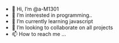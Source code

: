 - 👋 Hi, I’m @a-M1301
- 👀 I’m interested in programming..
- 🌱 I’m currently learning javascript
- 💞️ I’m looking to collaborate on all projects
- 📫 How to reach me ...

<!---
a-M1301/a-M1301 is a ✨ special ✨ repository because its `README.md` (this file) appears on your GitHub profile.
You can click the Preview link to take a look at your changes.
--->
